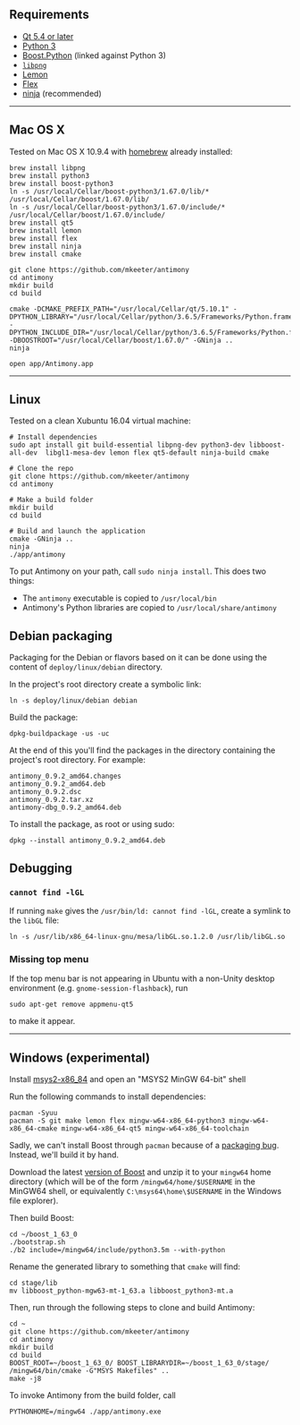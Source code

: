 Requirements
------------
- [Qt 5.4 or later](http://www.qt.io/)
- [Python 3](https://www.python.org/)
- [Boost.Python](http://www.boost.org/doc/libs/1_57_0/libs/python/doc/index.html) (linked against Python 3)
- [`libpng`](http://www.libpng.org/pub/png/libpng.html)
- [Lemon](http://www.hwaci.com/sw/lemon/)
- [Flex](http://flex.sourceforge.net)
- [ninja](https://ninja-build.org/) (recommended)

--------------------------------------------------------------------------------

Mac OS X
--------
Tested on Mac OS X 10.9.4 with [homebrew](http://brew.sh/) already installed:
```
brew install libpng
brew install python3
brew install boost-python3
ln -s /usr/local/Cellar/boost-python3/1.67.0/lib/* /usr/local/Cellar/boost/1.67.0/lib/
ln -s /usr/local/Cellar/boost-python3/1.67.0/include/* /usr/local/Cellar/boost/1.67.0/include/
brew install qt5
brew install lemon
brew install flex
brew install ninja
brew install cmake

git clone https://github.com/mkeeter/antimony
cd antimony
mkdir build
cd build

cmake -DCMAKE_PREFIX_PATH="/usr/local/Cellar/qt/5.10.1" -DPYTHON_LIBRARY="/usr/local/Cellar/python/3.6.5/Frameworks/Python.framework/Versions/3.6/lib/libpython3.6.dylib" -DPYTHON_INCLUDE_DIR="/usr/local/Cellar/python/3.6.5/Frameworks/Python.framework/Versions/3.6/include/python3.6m/" -DBOOSTROOT="/usr/local/Cellar/boost/1.67.0/" -GNinja ..
ninja

open app/Antimony.app
```

--------------------------------------------------------------------------------

Linux
-----
Tested on a clean Xubuntu 16.04 virtual machine:

```
# Install dependencies
sudo apt install git build-essential libpng-dev python3-dev libboost-all-dev  libgl1-mesa-dev lemon flex qt5-default ninja-build cmake

# Clone the repo
git clone https://github.com/mkeeter/antimony
cd antimony

# Make a build folder
mkdir build
cd build

# Build and launch the application
cmake -GNinja ..
ninja
./app/antimony
```

To put Antimony on your path, call `sudo ninja install`.  This does two things:
- The `antimony` executable is copied to `/usr/local/bin`
- Antimony's Python libraries are copied to `/usr/local/share/antimony`

Debian packaging
----------------

Packaging for the Debian or flavors based on it can be done using the content of `deploy/linux/debian` directory.

In the project's root directory create a symbolic link:

```
ln -s deploy/linux/debian debian
```

Build the package:

```
dpkg-buildpackage -us -uc
```

At the end of this you'll find the packages in the directory containing the project's root directory. For example:

```
antimony_0.9.2_amd64.changes
antimony_0.9.2_amd64.deb
antimony_0.9.2.dsc
antimony_0.9.2.tar.xz
antimony-dbg_0.9.2_amd64.deb
```

To install the package, as root or using sudo:

```
dpkg --install antimony_0.9.2_amd64.deb
```

## Debugging
### `cannot find -lGL`
If running `make` gives the `/usr/bin/ld: cannot find -lGL`, create a symlink to the `libGL` file:
```
ln -s /usr/lib/x86_64-linux-gnu/mesa/libGL.so.1.2.0 /usr/lib/libGL.so
```

### Missing top menu
If the top menu bar is not appearing in Ubuntu with a non-Unity
desktop environment (e.g. `gnome-session-flashback`), run
```
sudo apt-get remove appmenu-qt5
```
to make it appear.

--------------------------------------------------------------------------------

Windows (experimental)
----------------------

Install [msys2-x86_84](http://msys2.github.io/)
and open an "MSYS2 MinGW 64-bit" shell

Run the following commands to install dependencies:
```
pacman -Syuu
pacman -S git make lemon flex mingw-w64-x86_64-python3 mingw-w64-x86_64-cmake mingw-w64-x86_64-qt5 mingw-w64-x86_64-toolchain
```

Sadly, we can't install Boost through `pacman` because of a
[packaging bug](https://github.com/Alexpux/MINGW-packages/issues/2028).
Instead, we'll build it by hand.

Download the latest [version of Boost](http://www.boost.org/users/download/)
and unzip it to your `mingw64` home directory
(which will be of the form `/mingw64/home/$USERNAME` in the MinGW64 shell, or
equivalently `C:\msys64\home\$USERNAME` in the Windows file explorer).

Then build Boost:
```
cd ~/boost_1_63_0
./bootstrap.sh
./b2 include=/mingw64/include/python3.5m --with-python
```

Rename the generated library to something that `cmake` will find:
```
cd stage/lib
mv libboost_python-mgw63-mt-1_63.a libboost_python3-mt.a
```

Then, run through the following steps to clone and build Antimony:
```
cd ~
git clone https://github.com/mkeeter/antimony
cd antimony
mkdir build
cd build
BOOST_ROOT=~/boost_1_63_0/ BOOST_LIBRARYDIR=~/boost_1_63_0/stage/ /mingw64/bin/cmake -G"MSYS Makefiles" ..
make -j8
```

To invoke Antimony from the build folder, call
```
PYTHONHOME=/mingw64 ./app/antimony.exe
```
